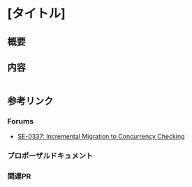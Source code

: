# [タイトル]

<!-- 最後にTable of Contentsを入れる -->

## 概要

## 内容

```swift
```

## 参考リンク

### Forums

- [SE-0337: Incremental Migration to Concurrency Checking](https://forums.swift.org/t/se-0337-incremental-migration-to-concurrency-checking/54570/2)

### プロポーザルドキュメント

### 関連PR
